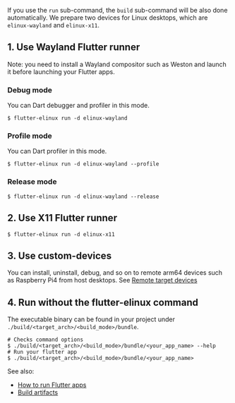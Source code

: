 If you use the `run` sub-command, the `build` sub-command will be also done automatically. We prepare two devices for Linux desktops, which are `elinux-wayland` and `elinux-x11`.

## 1. Use Wayland Flutter runner
Note: you need to install a Wayland compositor such as Weston and launch it before launching your Flutter apps.

### Debug mode
You can Dart debugger and profiler in this mode.

```Shell
$ flutter-elinux run -d elinux-wayland
```

### Profile mode
You can Dart profiler in this mode.

```Shell
$ flutter-elinux run -d elinux-wayland --profile
```

### Release mode
```Shell
$ flutter-elinux run -d elinux-wayland --release
```

## 2. Use X11 Flutter runner
```Shell
$ flutter-elinux run -d elinux-x11
```

## 3. Use custom-devices
You can install, uninstall, debug, and so on to remote arm64 devices such as Raspberry Pi4 from host desktops. See [Remote target devices](https://github.com/sony/flutter-elinux/wiki/Remote-target-devices)

## 4. Run without the flutter-elinux command
The executable binary can be found in your project under `./build/<target_arch>/<build_mode>/bundle`.

```Shell
# Checks command options
$ ./build/<target_arch>/<build_mode>/bundle/<your_app_name> --help
# Run your flutter app
$ ./build/<target_arch>/<build_mode>/bundle/<your_app_name>
```

See also:
- [How to run Flutter apps](https://github.com/sony/flutter-embedded-linux/wiki/How-to-run-Flutter-apps)
- [Build artifacts](https://github.com/sony/flutter-elinux/wiki/Building-flutter-apps#2-build-artifacts)